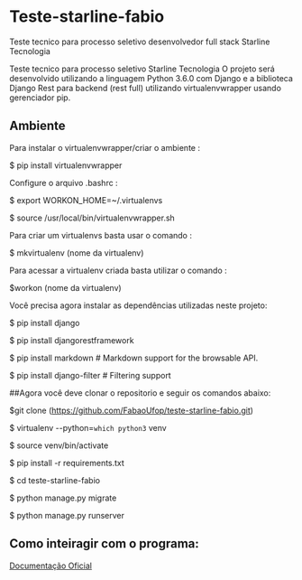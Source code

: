 # Teste-starline-fabio
Teste tecnico para processo seletivo desenvolvedor full stack Starline Tecnologia

Teste tecnico para processo seletivo Starline Tecnologia
O projeto será desenvolvido utilizando a linguagem Python 3.6.0 com Django e a biblioteca Django Rest para backend (rest full) utilizando virtualenvwrapper usando gerenciador pip.

## Ambiente

Para instalar o virtualenvwrapper/criar o ambiente :

$ pip install virtualenvwrapper

Configure o arquivo .bashrc :

$ export WORKON_HOME=~/.virtualenvs

$ source /usr/local/bin/virtualenvwrapper.sh

Para criar um virtualenvs basta usar o comando :

$ mkvirtualenv (nome da virtualenv)

Para acessar a virtualenv criada basta utilizar o comando :

$workon (nome da virtualenv)

Você precisa agora instalar as dependências utilizadas neste projeto:

$ pip install django

$ pip install djangorestframework

$ pip install markdown       # Markdown support for the browsable API.

$ pip install django-filter  # Filtering support

##Agora você deve clonar o repositorio e seguir os comandos abaixo:

$git clone (https://github.com/FabaoUfop/teste-starline-fabio.git)

$ virtualenv --python=`which python3` venv

$ source venv/bin/activate

$ pip install -r requirements.txt

$ cd teste-starline-fabio

$ python manage.py migrate

$ python manage.py runserver

## Como inteiragir com o programa:

[Documentação Oficial](http://www.django-rest-framework.org/)
